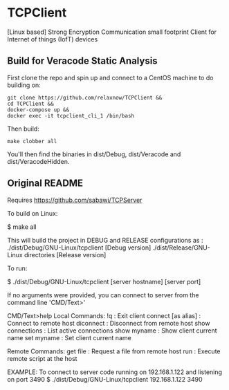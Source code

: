 # TCPClient
[Linux based] Strong Encryption Communication small footprint Client for Internet of things (IofT) devices

## Build for Veracode Static Analysis

First clone the repo and spin up and connect to a CentOS machine to do building on:
```shell
git clone https://github.com/relaxnow/TCPClient &&
cd TCPClient &&
docker-compose up &&
docker exec -it tcpclient_cli_1 /bin/bash
```

Then build:
```shell
make clobber all
```

You'll then find the binaries in dist/Debug, dist/Veracode and dist/VeracodeHidden.

## Original README
Requires https://github.com/sabawi/TCPServer 

To build on Linux:

$ make all

This will build the project in DEBUG and RELEASE configurations as :
  ./dist/Debug/GNU-Linux/tcpclient     [Debug version] 
  ./dist/Release/GNU-Linux directories [Release version]
  
To run:

$ ./dist/Debug/GNU-Linux/tcpclient [server hostname] [server port]

If no arguments were provided, you can connect to server from the command line 'CMD/Text>'

CMD/Text>help
Local Commands:
	 !q : Exit client 
	 connect <hostname> <port number> [as alias] : Connect to remote host
	 diconnect <alias> : Disconnect from remote host
	 show connections : List active connections
	 show myname : Show client current name 
	 set myname <client name> : Set client current name

Remote Commands: 
	 get file <remote filename> : Request a file from remote host
	 run <remote sscript> : Execute remote script at the host

EXAMPLE:
To connect to server code running on 192.168.1.122 and listening on port 3490
$ ./dist/Debug/GNU-Linux/tcpclient 192.168.1.122 3490

